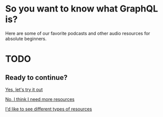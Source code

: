 # So you want to know what GraphQL is?

Here are some of our favorite podcasts and other audio resources for absolute beginners.

# TODO

<!-- Put Toolsday podcast here -->
<!-- https://player.fm/series/series-1949129/graphql -->

## Ready to continue?

[Yes, let's try it out](/docs/what-is-graphql/try-it-out.md)

[No, I think I need more resources](/docs/what-is-graphql-more.md)

[I'd like to see different types of resources](/docs/what-is-graphql/index.md)
